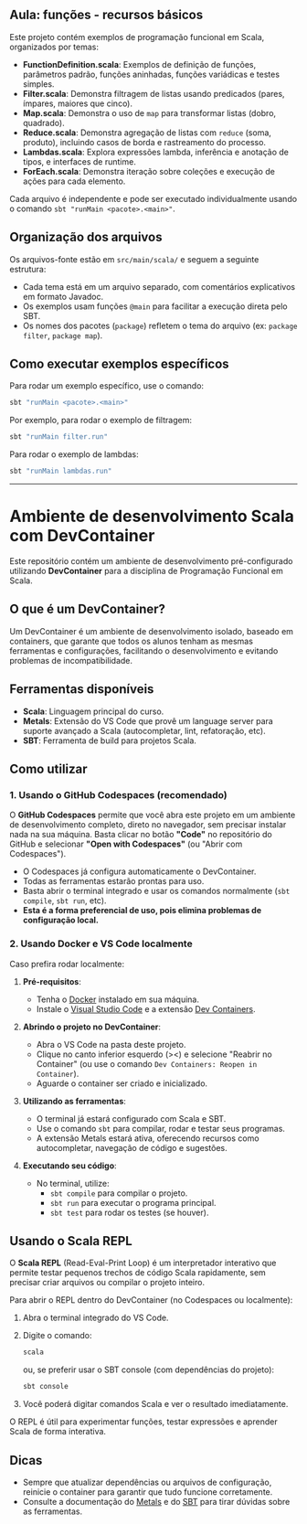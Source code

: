 ## Aula: funções - recursos básicos

Este projeto contém exemplos de programação funcional em Scala, organizados por temas:

- **FunctionDefinition.scala**: Exemplos de definição de funções, parâmetros padrão, funções aninhadas, funções variádicas e testes simples.
- **Filter.scala**: Demonstra filtragem de listas usando predicados (pares, ímpares, maiores que cinco).
- **Map.scala**: Demonstra o uso de `map` para transformar listas (dobro, quadrado).
- **Reduce.scala**: Demonstra agregação de listas com `reduce` (soma, produto), incluindo casos de borda e rastreamento do processo.
- **Lambdas.scala**: Explora expressões lambda, inferência e anotação de tipos, e interfaces de runtime.
- **ForEach.scala**: Demonstra iteração sobre coleções e execução de ações para cada elemento.

Cada arquivo é independente e pode ser executado individualmente usando o comando `sbt "runMain <pacote>.<main>"`.

## Organização dos arquivos

Os arquivos-fonte estão em `src/main/scala/` e seguem a seguinte estrutura:

- Cada tema está em um arquivo separado, com comentários explicativos em formato Javadoc.
- Os exemplos usam funções `@main` para facilitar a execução direta pelo SBT.
- Os nomes dos pacotes (`package`) refletem o tema do arquivo (ex: `package filter`, `package map`).

## Como executar exemplos específicos

Para rodar um exemplo específico, use o comando:

```bash
sbt "runMain <pacote>.<main>"
```

Por exemplo, para rodar o exemplo de filtragem:

```bash
sbt "runMain filter.run"
```

Para rodar o exemplo de lambdas:

```bash
sbt "runMain lambdas.run"
```

---

# Ambiente de desenvolvimento Scala com DevContainer

Este repositório contém um ambiente de desenvolvimento pré-configurado utilizando **DevContainer** para a disciplina de Programação Funcional em Scala.

## O que é um DevContainer?
Um DevContainer é um ambiente de desenvolvimento isolado, baseado em containers, que garante que todos os alunos tenham as mesmas ferramentas e configurações, facilitando o desenvolvimento e evitando problemas de incompatibilidade.

## Ferramentas disponíveis
- **Scala**: Linguagem principal do curso.
- **Metals**: Extensão do VS Code que provê um language server para suporte avançado a Scala (autocompletar, lint, refatoração, etc).
- **SBT**: Ferramenta de build para projetos Scala.

## Como utilizar

### 1. Usando o GitHub Codespaces (recomendado)
O **GitHub Codespaces** permite que você abra este projeto em um ambiente de desenvolvimento completo, direto no navegador, sem precisar instalar nada na sua máquina. Basta clicar no botão **"Code"** no repositório do GitHub e selecionar **"Open with Codespaces"** (ou "Abrir com Codespaces").

- O Codespaces já configura automaticamente o DevContainer.
- Todas as ferramentas estarão prontas para uso.
- Basta abrir o terminal integrado e usar os comandos normalmente (`sbt compile`, `sbt run`, etc).
- **Esta é a forma preferencial de uso, pois elimina problemas de configuração local.**

### 2. Usando Docker e VS Code localmente
Caso prefira rodar localmente:

1. **Pré-requisitos**:
   - Tenha o [Docker](https://www.docker.com/) instalado em sua máquina.
   - Instale o [Visual Studio Code](https://code.visualstudio.com/) e a extensão [Dev Containers](https://marketplace.visualstudio.com/items?itemName=ms-vscode-remote.remote-containers).

2. **Abrindo o projeto no DevContainer**:
   - Abra o VS Code na pasta deste projeto.
   - Clique no canto inferior esquerdo (><) e selecione "Reabrir no Container" (ou use o comando `Dev Containers: Reopen in Container`).
   - Aguarde o container ser criado e inicializado.

3. **Utilizando as ferramentas**:
   - O terminal já estará configurado com Scala e SBT.
   - Use o comando `sbt` para compilar, rodar e testar seus programas.
   - A extensão Metals estará ativa, oferecendo recursos como autocompletar, navegação de código e sugestões.

4. **Executando seu código**:
   - No terminal, utilize:
     - `sbt compile` para compilar o projeto.
     - `sbt run` para executar o programa principal.
     - `sbt test` para rodar os testes (se houver).

## Usando o Scala REPL

O **Scala REPL** (Read-Eval-Print Loop) é um interpretador interativo que permite testar pequenos trechos de código Scala rapidamente, sem precisar criar arquivos ou compilar o projeto inteiro.

Para abrir o REPL dentro do DevContainer (no Codespaces ou localmente):

1. Abra o terminal integrado do VS Code.
2. Digite o comando:
   
   ```bash
   scala
   ```
   ou, se preferir usar o SBT console (com dependências do projeto):
   ```bash
   sbt console
   ```
3. Você poderá digitar comandos Scala e ver o resultado imediatamente.

O REPL é útil para experimentar funções, testar expressões e aprender Scala de forma interativa.

## Dicas
- Sempre que atualizar dependências ou arquivos de configuração, reinicie o container para garantir que tudo funcione corretamente.
- Consulte a documentação do [Metals](https://scalameta.org/metals/) e do [SBT](https://www.scala-sbt.org/) para tirar dúvidas sobre as ferramentas.
